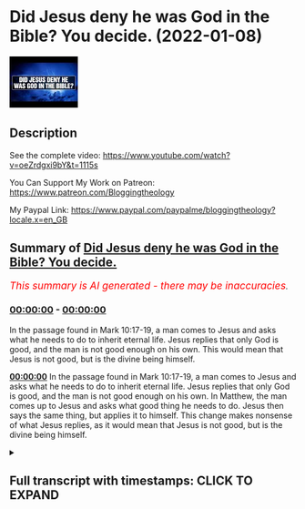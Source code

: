 # Did Jesus deny he was God in the Bible? You decide. (2022-01-08)

![alt Did Jesus deny he was God in the Bible? You decide.](Ch0T5K1O5y4.jpg "Did Jesus deny he was God in the Bible? You decide.")

## Description

See the complete video: https://www.youtube.com/watch?v=oeZrdgxi9bY&t=1115s

You Can Support My Work on Patreon:
https://www.patreon.com/Bloggingtheology

My Paypal Link: 
https://www.paypal.com/paypalme/bloggingtheology?locale.x=en_GB

## Summary of [Did Jesus deny he was God in the Bible? You decide.](https://www.youtube.com/watch?v=Ch0T5K1O5y4)


*<span style="color:red; font-size:125%">This summary is AI generated - there may be inaccuracies</span>. [](/)*

### [00:00:00](https://www.youtube.com/watch?v=Ch0T5K1O5y4&t=0) - [00:00:00](https://www.youtube.com/watch?v=Ch0T5K1O5y4&t=0)

In the passage found in Mark 10:17-19, a man comes to Jesus and asks what he needs to do to inherit eternal life. Jesus replies that only God is good, and the man is not good enough on his own. This would mean that Jesus is not good, but is the divine being himself.

**[00:00:00](https://www.youtube.com/watch?v=Ch0T5K1O5y4&t=0)** In the passage found in Mark 10:17-19, a man comes to Jesus and asks what he needs to do to inherit eternal life. Jesus replies that only God is good, and the man is not good enough on his own. In Matthew, the man comes up to Jesus and asks what good thing he needs to do. Jesus then says the same thing, but applies it to himself. This change makes nonsense of what Jesus replies, as it would mean that Jesus is not good, but is the divine being himself.

<details><summary><h2>Full transcript with timestamps: CLICK TO EXPAND</h2></summary>

[0:00:02](https://youtu.be/Ch0T5K1O5y4?t=2) dr um dale martin who i've had the  
[0:00:03](https://youtu.be/Ch0T5K1O5y4?t=3) privilege of speaking to him on several  
[0:00:05](https://youtu.be/Ch0T5K1O5y4?t=5) occasions i know he's a friend of yours  
[0:00:07](https://youtu.be/Ch0T5K1O5y4?t=7) um  
[0:00:08](https://youtu.be/Ch0T5K1O5y4?t=8) um has said in his view one of the most  
[0:00:10](https://youtu.be/Ch0T5K1O5y4?t=10) securely historically reliable passages  
[0:00:12](https://youtu.be/Ch0T5K1O5y4?t=12) in these synoptic gospels is the passage  
[0:00:14](https://youtu.be/Ch0T5K1O5y4?t=14) found in mark 10 verses 17 18 and 19 a  
[0:00:18](https://youtu.be/Ch0T5K1O5y4?t=18) man comes to jesus says good teacher  
[0:00:20](https://youtu.be/Ch0T5K1O5y4?t=20) what must i do to inherit eternal life  
[0:00:22](https://youtu.be/Ch0T5K1O5y4?t=22) jesus says why do you call me good  
[0:00:23](https://youtu.be/Ch0T5K1O5y4?t=23) there's no one good but god alone obey  
[0:00:25](https://youtu.be/Ch0T5K1O5y4?t=25) the commandments etcetera  
[0:00:27](https://youtu.be/Ch0T5K1O5y4?t=27) and the reason seems to be that here we  
[0:00:29](https://youtu.be/Ch0T5K1O5y4?t=29) have an apparent denial by jesus on the  
[0:00:31](https://youtu.be/Ch0T5K1O5y4?t=31) lips of jesus in mark i know it's  
[0:00:33](https://youtu.be/Ch0T5K1O5y4?t=33) slightly different in matthew um that he  
[0:00:35](https://youtu.be/Ch0T5K1O5y4?t=35) is in any way identifying himself as god  
[0:00:38](https://youtu.be/Ch0T5K1O5y4?t=38) or the divine being you know why do you  
[0:00:40](https://youtu.be/Ch0T5K1O5y4?t=40) call me good there's no one good but god  
[0:00:42](https://youtu.be/Ch0T5K1O5y4?t=42) alone now did you share uh if i can put  
[0:00:44](https://youtu.be/Ch0T5K1O5y4?t=44) it in this personal way do you share  
[0:00:46](https://youtu.be/Ch0T5K1O5y4?t=46) dale's uh  
[0:00:47](https://youtu.be/Ch0T5K1O5y4?t=47) um the confidence that this is a a very  
[0:00:49](https://youtu.be/Ch0T5K1O5y4?t=49) reliable  
[0:00:50](https://youtu.be/Ch0T5K1O5y4?t=50) episode in the gospels  
[0:00:52](https://youtu.be/Ch0T5K1O5y4?t=52) yeah we've had a number of arguments  
[0:00:54](https://youtu.be/Ch0T5K1O5y4?t=54) about these verses  
[0:00:55](https://youtu.be/Ch0T5K1O5y4?t=55) deal martin and i  
[0:01:00](https://youtu.be/Ch0T5K1O5y4?t=60) we both agree that this this does look  
[0:01:01](https://youtu.be/Ch0T5K1O5y4?t=61) like something that's historical that  
[0:01:03](https://youtu.be/Ch0T5K1O5y4?t=63) jesus said right and it actually is  
[0:01:05](https://youtu.be/Ch0T5K1O5y4?t=65) important that matthew changes it yes  
[0:01:07](https://youtu.be/Ch0T5K1O5y4?t=67) because matthew changes it so jesus no  
[0:01:10](https://youtu.be/Ch0T5K1O5y4?t=70) longer says what he says in mark  
[0:01:12](https://youtu.be/Ch0T5K1O5y4?t=72) so in mark the man comes up and says a  
[0:01:15](https://youtu.be/Ch0T5K1O5y4?t=75) good teacher what must i have for return  
[0:01:17](https://youtu.be/Ch0T5K1O5y4?t=77) do for eternal life and why do you call  
[0:01:19](https://youtu.be/Ch0T5K1O5y4?t=79) me good  
[0:01:20](https://youtu.be/Ch0T5K1O5y4?t=80) god alone is good in matthew  
[0:01:23](https://youtu.be/Ch0T5K1O5y4?t=83) you have the word good still but he puts  
[0:01:25](https://youtu.be/Ch0T5K1O5y4?t=85) in a different place in matthew  
[0:01:30](https://youtu.be/Ch0T5K1O5y4?t=90) matthew the man comes up to jesus and  
[0:01:32](https://youtu.be/Ch0T5K1O5y4?t=92) says teacher  
[0:01:33](https://youtu.be/Ch0T5K1O5y4?t=93) what good thing must i do for eternal  
[0:01:37](https://youtu.be/Ch0T5K1O5y4?t=97) life so he is good but now it's not  
[0:01:38](https://youtu.be/Ch0T5K1O5y4?t=98) applied to jesus it's applied to the  
[0:01:40](https://youtu.be/Ch0T5K1O5y4?t=100) thing he has to do  
[0:01:41](https://youtu.be/Ch0T5K1O5y4?t=101) and it ends up making nonsense of what  
[0:01:43](https://youtu.be/Ch0T5K1O5y4?t=103) jesus replies because then jesus replies  
[0:01:46](https://youtu.be/Ch0T5K1O5y4?t=106) why do you ask me about the good well  
[0:01:47](https://youtu.be/Ch0T5K1O5y4?t=107) you're the messiah you should know about  
[0:01:49](https://youtu.be/Ch0T5K1O5y4?t=109) these things  
[0:01:51](https://youtu.be/Ch0T5K1O5y4?t=111) but in  
[0:01:52](https://youtu.be/Ch0T5K1O5y4?t=112) in mark he does say this the argument  
[0:01:54](https://youtu.be/Ch0T5K1O5y4?t=114) that dale martin and i have had about it  
[0:01:56](https://youtu.be/Ch0T5K1O5y4?t=116) is what is jesus denying  
[0:01:58](https://youtu.be/Ch0T5K1O5y4?t=118) he says why do you ask why do you call  
[0:02:00](https://youtu.be/Ch0T5K1O5y4?t=120) me good god alone is good dale thinks  
[0:02:03](https://youtu.be/Ch0T5K1O5y4?t=123) that's a denial that he's god and i  
[0:02:06](https://youtu.be/Ch0T5K1O5y4?t=126) think he might he might be right about  
[0:02:07](https://youtu.be/Ch0T5K1O5y4?t=127) that he i think that's a perfect that's  
[0:02:10](https://youtu.be/Ch0T5K1O5y4?t=130) a very good way of reading it but  
[0:02:12](https://youtu.be/Ch0T5K1O5y4?t=132) another way of reading is that he's  
[0:02:14](https://youtu.be/Ch0T5K1O5y4?t=134) denying being good  
[0:02:16](https://youtu.be/Ch0T5K1O5y4?t=136) why do you call me good  
[0:02:18](https://youtu.be/Ch0T5K1O5y4?t=138) only god is good  
[0:02:20](https://youtu.be/Ch0T5K1O5y4?t=140) so it might those two things might kind  
[0:02:22](https://youtu.be/Ch0T5K1O5y4?t=142) of gel together  
[0:02:24](https://youtu.be/Ch0T5K1O5y4?t=144) yeah um  
[0:02:25](https://youtu.be/Ch0T5K1O5y4?t=145) i mean  
[0:02:26](https://youtu.be/Ch0T5K1O5y4?t=146) there's a humble jew you know he's not  
[0:02:28](https://youtu.be/Ch0T5K1O5y4?t=148) glorifying himself he he's saying that  
[0:02:30](https://youtu.be/Ch0T5K1O5y4?t=150) why do you this word only really belongs  
[0:02:33](https://youtu.be/Ch0T5K1O5y4?t=153) and it's true significance with god  
[0:02:34](https://youtu.be/Ch0T5K1O5y4?t=154) himself he's being very humble doesn't  
[0:02:36](https://youtu.be/Ch0T5K1O5y4?t=156) mean that he's a a terrible sinner or  
[0:02:37](https://youtu.be/Ch0T5K1O5y4?t=157) he's saying oh i'm a bad person he's  
[0:02:39](https://youtu.be/Ch0T5K1O5y4?t=159) just saying  
[0:02:40](https://youtu.be/Ch0T5K1O5y4?t=160) use that language of god there may be  
[0:02:42](https://youtu.be/Ch0T5K1O5y4?t=162) some spiritual pious motif there or  
[0:02:44](https://youtu.be/Ch0T5K1O5y4?t=164) something  
[0:02:45](https://youtu.be/Ch0T5K1O5y4?t=165) yeah  
[0:02:46](https://youtu.be/Ch0T5K1O5y4?t=166) it could be and it's so but so i think  
[0:02:48](https://youtu.be/Ch0T5K1O5y4?t=168) it might be a denial that he's god but  
[0:02:51](https://youtu.be/Ch0T5K1O5y4?t=171) but it's not a it's not a uh  
[0:02:53](https://youtu.be/Ch0T5K1O5y4?t=173) cut right case for for me  
[0:02:56](https://youtu.be/Ch0T5K1O5y4?t=176) so if if um if jesus is not denying he's  
[0:02:59](https://youtu.be/Ch0T5K1O5y4?t=179) god that what would be the motive in  
[0:03:00](https://youtu.be/Ch0T5K1O5y4?t=180) matthew changing the words of jesus uh  
[0:03:03](https://youtu.be/Ch0T5K1O5y4?t=183) then to remove that what's matthew  
[0:03:05](https://youtu.be/Ch0T5K1O5y4?t=185) removing is it just the sense that jesus  
[0:03:06](https://youtu.be/Ch0T5K1O5y4?t=186) is being denying he's good then i  
[0:03:08](https://youtu.be/Ch0T5K1O5y4?t=188) suppose  
[0:03:09](https://youtu.be/Ch0T5K1O5y4?t=189) yeah it's it's one or the other it's  
[0:03:11](https://youtu.be/Ch0T5K1O5y4?t=191) either that matthew's  
[0:03:13](https://youtu.be/Ch0T5K1O5y4?t=193) or both but uh but matthew doesn't like  
[0:03:15](https://youtu.be/Ch0T5K1O5y4?t=195) the idea that jesus is somehow claiming  
[0:03:18](https://youtu.be/Ch0T5K1O5y4?t=198) either not to be good or not to be god  
[0:03:20](https://youtu.be/Ch0T5K1O5y4?t=200) or possibly both  
[0:03:22](https://youtu.be/Ch0T5K1O5y4?t=202) and so uh so he changes it uh luke keeps  
[0:03:26](https://youtu.be/Ch0T5K1O5y4?t=206) it uh but you know matthew had a problem  
[0:03:28](https://youtu.be/Ch0T5K1O5y4?t=208) with  

</details>
